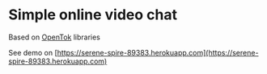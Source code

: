 # Simple online video chat

Based on [OpenTok](https://tokbox.com/) libraries

See demo on [https://serene-spire-89383.herokuapp.com](https://serene-spire-89383.herokuapp.com)